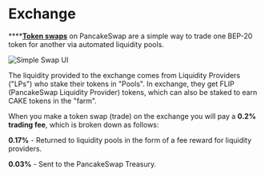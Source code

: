 # Exchange

****[**Token swaps**](https://exchange.pancakeswap.finance/#/swap) on PancakeSwap are a simple way to trade one BEP-20 token for another via automated liquidity pools.

![Simple Swap UI](<../../.gitbook/assets/Screenshot 2020-09-17 at 10.38.29 PM.png>)

The liquidity provided to the exchange comes from Liquidity Providers ("LPs") who stake their tokens in "Pools". In exchange, they get FLIP (PancakeSwap Liquidity Provider) tokens, which can also be staked to earn CAKE tokens in the "farm".

When you make a token swap (trade) on the exchange you will pay a **0.2% trading fee**, which is broken down as follows:

**0.17%** - Returned to liquidity pools in the form of a fee reward for liquidity providers.

**0.03%** - Sent to the PancakeSwap Treasury.

